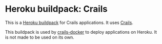 Heroku buildpack: Crails
===================

This is a [Heroku buildpack](http://devcenter.heroku.com/articles/buildpacks) for Crails applications.
It uses [Crails](https://github.com/Plaristote/crails.git).

This buildpack is used by [crails-docker](https://github.com/Plaristote/crails-docker.git) to deploy applications on Heroku. It is not made to be used on its own.
